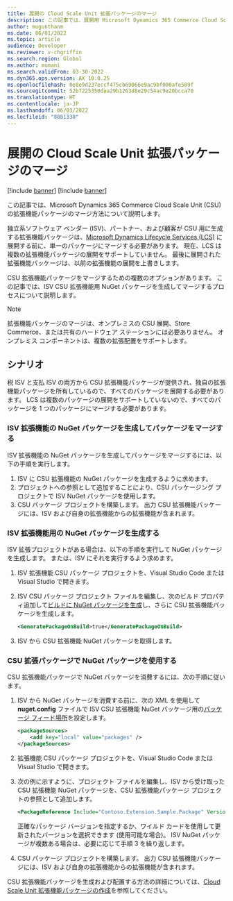 ```yaml
---
title: 展開の Cloud Scale Unit 拡張パッケージのマージ
description: この記事では、展開用 Microsoft Dynamics 365 Commerce Cloud Scale Unit (CSU) の拡張機能パッケージのマージ方法について説明します。
author: mugunthanm
ms.date: 06/01/2022
ms.topic: article
audience: Developer
ms.reviewer: v-chgriffin
ms.search.region: Global
ms.author: mumani
ms.search.validFrom: 03-30-2022
ms.dyn365.ops.version: AX 10.0.25
ms.openlocfilehash: 0e8e9d237eccf475cb69066e9ac9bf000afe589f
ms.sourcegitcommit: 52b7225350daa29b1263d8e29c54ac9e20bcca70
ms.translationtype: HT
ms.contentlocale: ja-JP
ms.lasthandoff: 06/03/2022
ms.locfileid: "8881338"
---
```

# <a name="merge-cloud-scale-unit-extension-packages-for-deployment"></a>展開の Cloud Scale Unit 拡張パッケージのマージ

[!include [banner](../includes/banner.md)]
[!include [banner](../includes/preview-banner.md)]

この記事では、Microsoft Dynamics 365 Commerce Cloud Scale Unit (CSU) の拡張機能パッケージのマージ方法について説明します。

独立系ソフトウェア ベンダー (ISV)、パートナー、および顧客が CSU 用に生成する拡張機能パッケージは、[Microsoft Dynamics Lifecycle Services (LCS)](https://lcs.dynamics.com/Logon/Index) に展開する前に、単一のパッケージにマージする必要があります。 現在、LCS は複数の拡張機能パッケージの展開をサポートしていません。 最後に展開された拡張機能パッケージは、以前の拡張機能の展開を上書きします。

CSU 拡張機能パッケージをマージするための複数のオプションがあります。 この記事では、ISV CSU 拡張機能用 NuGet パッケージを生成してマージするプロセスについて説明します。

> [!NOTE]
> 拡張機能パッケージのマージは、オンプレミスの CSU 展開、Store Commerce、または共有のハードウェア ステーションには必要ありません。 オンプレミス コンポーネントは、複数の拡張配置をサポートします。

## <a name="scenario"></a>シナリオ

税 ISV と支払 ISV の両方から CSU 拡張機能パッケージが提供され、独自の拡張機能パッケージを所有しているので、すべてのパッケージを展開する必要があります。 LCS は複数のパッケージの展開をサポートしていないので、すべてのパッケージを 1 つのパッケージにマージする必要があります。

### <a name="merge-the-packages-by-generating-a-nuget-package-for-the-isv-extensions"></a>ISV 拡張機能の NuGet パッケージを生成してパッケージをマージする

ISV 拡張機能の NuGet パッケージを生成してパッケージをマージするには、以下の手順を実行します。

1. ISV に CSU 拡張機能の NuGet パッケージを生成するように求めます。
1. プロジェクトへの参照として追加することにより、CSU パッケージング プロジェクトで ISV NuGet パッケージを使用します。
1. CSU パッケージ プロジェクトを構築します。 出力 CSU 拡張機能パッケージには、ISV および自身の拡張機能からの拡張機能が含まれます。

### <a name="generate-a-nuget-package-for-the-isvs-extensions"></a>ISV 拡張機能用の NuGet パッケージを生成する

ISV 拡張プロジェクトがある場合は、以下の手順を実行して NuGet パッケージを生成します。 または、ISV にそれを実行するよう求めます。

1. ISV 拡張機能 CSU パッケージ プロジェクトを、Visual Studio Code または Visual Studio で開きます。
1. ISV CSU パッケージ プロジェクト ファイルを編集し、次のビルド プロパティ追加して[ビルドに NuGet パッケージを生成](/nuget/create-packages/creating-a-package-msbuild#automatically-generate-package-on-build)し、さらに CSU 拡張機能パッケージを生成します。

    ```XML
    <GeneratePackageOnBuild>true</GeneratePackageOnBuild>
    ```

1. ISV から CSU 拡張機能 NuGet パッケージを取得します。

### <a name="consume-the-nuget-package-in-your-csu-extension-package"></a>CSU 拡張パッケージで NuGet パッケージを使用する

CSU 拡張機能パッケージで NuGet パッケージを消費するには、次の手順に従います。

1. ISV から NuGet パッケージを消費する前に、次の XML を使用して **nuget.config** ファイルで ISV CSU 拡張機能 NuGet パッケージ用の[パッケージ フィード場所](/nuget/hosting-packages/local-feeds)を設定します。

    ```XML
    <packageSources>
        <add key="local" value="packages" />
    </packageSources>
    ```

1. 拡張機能 CSU パッケージ プロジェクトを、Visual Studio Code または Visual Studio で開きます。
1. 次の例に示すように、プロジェクト ファイルを編集し、ISV から受け取った CSU 拡張機能 NuGet パッケージを、CSU 拡張機能パッケージ プロジェクトの参照として追加します。

    ```XML
    <PackageReference Include="Contoso.Extension.Sample.Package" Version="2.0.*" />
    ```

    正確なパッケージ バージョンを指定するか、ワイルド カードを使用して更新されたバージョンを選択できます (使用可能な場合)。 ISV NuGet パッケージが複数ある場合は、必要に応じて手順 3 を繰り返します。

1. CSU パッケージ プロジェクトを構築します。 出力 CSU 拡張機能パッケージには、ISV および自身の拡張機能からの拡張機能が含まれます。

CSU 拡張機能パッケージを生成および配置する方法の詳細については、[Cloud Scale Unit 拡張機能パッケージの作成](csu-packaging.md)を参照してください。
